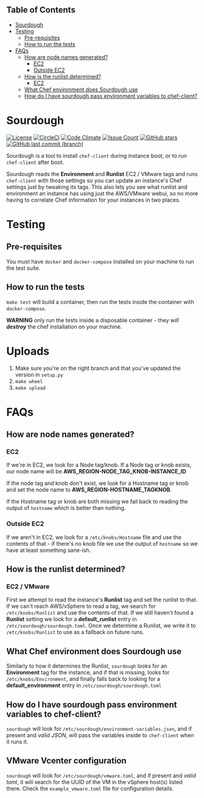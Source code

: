 <!-- START doctoc generated TOC please keep comment here to allow auto update -->
<!-- DON'T EDIT THIS SECTION, INSTEAD RE-RUN doctoc TO UPDATE -->
## Table of Contents

- [Sourdough](#sourdough)
- [Testing](#testing)
  - [Pre-requisites](#pre-requisites)
  - [How to run the tests](#how-to-run-the-tests)
- [FAQs](#faqs)
  - [How are node names generated?](#how-are-node-names-generated)
    - [EC2](#ec2)
    - [Outside EC2](#outside-ec2)
  - [How is the runlist determined?](#how-is-the-runlist-determined)
    - [EC2](#ec2-1)
  - [What Chef environment does Sourdough use](#what-chef-environment-does-sourdough-use)
  - [How do I have sourdough pass environment variables to chef-client?](#how-do-i-have-sourdough-pass-environment-variables-to-chef-client)

<!-- END doctoc generated TOC please keep comment here to allow auto update -->

# Sourdough

[![License](https://img.shields.io/badge/License-Apache%202.0-blue.svg)](https://opensource.org/licenses/Apache-2.0)
[![CircleCI](https://circleci.com/gh/unixorn/sourdough.svg?style=shield)](https://circleci.com/gh/unixorn/sourdough)
[![Code Climate](https://codeclimate.com/github/unixorn/sourdough/badges/gpa.svg)](https://codeclimate.com/github/unixorn/sourdough)
[![Issue Count](https://codeclimate.com/github/unixorn/sourdough/badges/issue_count.svg)](https://codeclimate.com/github/unixorn/sourdough)
[![GitHub stars](https://img.shields.io/github/stars/unixorn/sourdough.svg)](https://github.com/unixorn/git-extra-commands/stargazers)
[![GitHub last commit (branch)](https://img.shields.io/github/last-commit/unixorn/sourdough/master.svg)](https://github.com/unixorn/sourdough)

Sourdough is a tool to install `chef-client` during instance boot, or to run `chef-client` after boot.

Sourdough reads the **Environment** and **Runlist** EC2 / VMware tags and runs `chef-client` with those settings so you can update an instance's Chef settings just by tweaking its tags. This also lets you see what runlist and environment an instance has using just the AWS/VMware webui, so no more having to correlate Chef information for your instances in two places.

# Testing

## Pre-requisites

You must have `docker` and `docker-compose` installed on your machine to run the test suite.

## How to run the tests

`make test` will build a container, then run the tests inside the container with `docker-compose`.

**WARNING** only run the tests inside a disposable container - they _will_ **_destroy_** the chef installation on your machine.

# Uploads

1. Make sure you're on the right branch and that you've updated the version in `setup.py`
2. `make wheel`
3. `make upload`

# FAQs

## How are node names generated?

### EC2

If we're in EC2, we look for a Node tag/knob. If a Node tag or knob exists, our node name will be **AWS_REGION-NODE_TAG_KNOB-INSTANCE_ID**

If the node tag and knob don't exist, we look for a Hostname tag or knob and set the node name to **AWS_REGION-HOSTNAME_TAGKNOB**.

If the Hostname tag or knob are both missing we fail back to reading the output of `hostname` which is better than nothing.

### Outside EC2

If we aren't in EC2, we look for a `/etc/knobs/Hostname` file and use the
contents of that - if there's no knob file we use the output of
`hostname` so we have at least something sane-ish.

## How is the runlist determined?

### EC2 / VMware

First we attempt to read the instance's **Runlist** tag and set the runlist to that. If we can't reach AWS/vSphere to read a tag, we search for `/etc/knobs/Runlist` and use the contents of that. If we still haven't found a **Runlist** setting we look for a **default_runlist** entry in `/etc/sourdough/sourdough.toml`. Once we determine a Runlist, we write it to `/etc/knobs/Runlist` to use as a fallback on future runs.

## What Chef environment does Sourdough use

Similarly to how it determines the Runlist, `sourdough` looks for an **Environment** tag for the instance, and if that is missing, looks for `/etc/knobs/Environment`, and finally falls back to looking for a **default_environment** entry in `/etc/sourdough/sourdough.toml`

## How do I have sourdough pass environment variables to chef-client?

`sourdough` will look for `/etc/sourdough/environment-variables.json`, and if present and _valid JSON_, will pass the variables inside to `chef-client` when it runs it.

## VMware Vcenter configuration

`sourdough` will look for `/etc/sourdough/vmware.toml`, and if present and _valid toml_, it will search for the UUID of the VM in the vSphere host(s) listed there. Check the `example_vmware.toml` file for configuration details.
